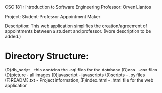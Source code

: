 CSC 181 : Introduction to Software Engineering
Professor: Orven Llantos

Project:
Student-Professor Appointment Maker

Description:
This web application simplifies the creation/agreement of appointments between a student and professor. (More description to be added.)

Directory Structure:
=============
(D)db_script - this contains the .sql files for the database
(D)css - .css files
(D)picture - all images
(D)javascript - javascripts
(D)scripts - .py files
(F)README.txt - Project information, 
(F)index.html - .html file for the web application
